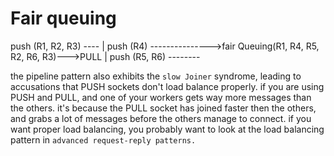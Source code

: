 # Fair queuing

push (R1, R2, R3) ----
                      |
push (R4) --------------->fair Queuing(R1, R4, R5, R2, R6, R3)--->PULL
                      |
push (R5, R6) --------


the pipeline pattern also exhibits the `slow Joiner` syndrome, leading to accusations that PUSH sockets don't load balance properly. if you are using PUSH and PULL, and one of your workers gets way more messages than the others. it's because the PULL socket has joined faster then the others, and grabs a lot of messages before the others manage to connect. if you want proper load balancing, you probably want to look at the load balancing pattern in `advanced request-reply patterns.`